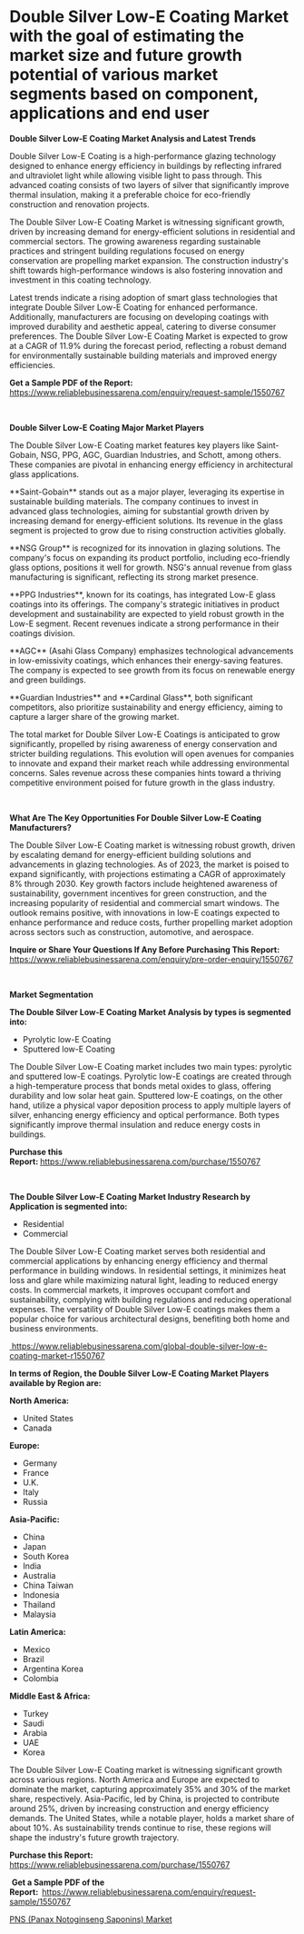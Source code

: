 <p><h1>Double Silver Low-E Coating Market with the goal of estimating the market size and future growth potential of various market segments based on component, applications and end user</h1></p><p><strong>Double Silver Low-E Coating Market Analysis and Latest Trends</strong></p>
<p><p>Double Silver Low-E Coating is a high-performance glazing technology designed to enhance energy efficiency in buildings by reflecting infrared and ultraviolet light while allowing visible light to pass through. This advanced coating consists of two layers of silver that significantly improve thermal insulation, making it a preferable choice for eco-friendly construction and renovation projects.</p><p>The Double Silver Low-E Coating Market is witnessing significant growth, driven by increasing demand for energy-efficient solutions in residential and commercial sectors. The growing awareness regarding sustainable practices and stringent building regulations focused on energy conservation are propelling market expansion. The construction industry's shift towards high-performance windows is also fostering innovation and investment in this coating technology.</p><p>Latest trends indicate a rising adoption of smart glass technologies that integrate Double Silver Low-E Coating for enhanced performance. Additionally, manufacturers are focusing on developing coatings with improved durability and aesthetic appeal, catering to diverse consumer preferences. The Double Silver Low-E Coating Market is expected to grow at a CAGR of 11.9% during the forecast period, reflecting a robust demand for environmentally sustainable building materials and improved energy efficiencies.</p></p>
<p><strong>Get a Sample PDF of the Report:&nbsp;</strong> <a href="https://www.reliablebusinessarena.com/enquiry/request-sample/1550767?utm_campaign=2246&utm_medium=2&utm_source=Github&utm_content=ia&utm_term=01022025&utm_id=double-silver-low-e-coating">https://www.reliablebusinessarena.com/enquiry/request-sample/1550767</a></p>
<p>&nbsp;</p>
<p><strong>Double Silver Low-E Coating Major Market Players</strong></p>
<p><p>The Double Silver Low-E Coating market features key players like Saint-Gobain, NSG, PPG, AGC, Guardian Industries, and Schott, among others. These companies are pivotal in enhancing energy efficiency in architectural glass applications.</p><p>**Saint-Gobain** stands out as a major player, leveraging its expertise in sustainable building materials. The company continues to invest in advanced glass technologies, aiming for substantial growth driven by increasing demand for energy-efficient solutions. Its revenue in the glass segment is projected to grow due to rising construction activities globally.</p><p>**NSG Group** is recognized for its innovation in glazing solutions. The company's focus on expanding its product portfolio, including eco-friendly glass options, positions it well for growth. NSG's annual revenue from glass manufacturing is significant, reflecting its strong market presence.</p><p>**PPG Industries**, known for its coatings, has integrated Low-E glass coatings into its offerings. The company's strategic initiatives in product development and sustainability are expected to yield robust growth in the Low-E segment. Recent revenues indicate a strong performance in their coatings division.</p><p>**AGC** (Asahi Glass Company) emphasizes technological advancements in low-emissivity coatings, which enhances their energy-saving features. The company is expected to see growth from its focus on renewable energy and green buildings.</p><p>**Guardian Industries** and **Cardinal Glass**, both significant competitors, also prioritize sustainability and energy efficiency, aiming to capture a larger share of the growing market.</p><p>The total market for Double Silver Low-E Coatings is anticipated to grow significantly, propelled by rising awareness of energy conservation and stricter building regulations. This evolution will open avenues for companies to innovate and expand their market reach while addressing environmental concerns. Sales revenue across these companies hints toward a thriving competitive environment poised for future growth in the glass industry.</p></p>
<p>&nbsp;</p>
<p><strong>What Are The Key Opportunities For Double Silver Low-E Coating Manufacturers?</strong></p>
<p><p>The Double Silver Low-E Coating market is witnessing robust growth, driven by escalating demand for energy-efficient building solutions and advancements in glazing technologies. As of 2023, the market is poised to expand significantly, with projections estimating a CAGR of approximately 8% through 2030. Key growth factors include heightened awareness of sustainability, government incentives for green construction, and the increasing popularity of residential and commercial smart windows. The outlook remains positive, with innovations in low-E coatings expected to enhance performance and reduce costs, further propelling market adoption across sectors such as construction, automotive, and aerospace.</p></p>
<p><strong>Inquire or Share Your Questions If Any Before Purchasing This Report:</strong> <a href="https://www.reliablebusinessarena.com/enquiry/pre-order-enquiry/1550767?utm_campaign=2246&utm_medium=2&utm_source=Github&utm_content=ia&utm_term=01022025&utm_id=double-silver-low-e-coating">https://www.reliablebusinessarena.com/enquiry/pre-order-enquiry/1550767</a></p>
<p>&nbsp;</p>
<p><strong>Market Segmentation</strong></p>
<p><strong>The Double Silver Low-E Coating Market Analysis by types is segmented into:</strong></p>
<p><ul><li>Pyrolytic low-E Coating</li><li>Sputtered low-E Coating</li></ul></p>
<p><p>The Double Silver Low-E Coating market includes two main types: pyrolytic and sputtered low-E coatings. Pyrolytic low-E coatings are created through a high-temperature process that bonds metal oxides to glass, offering durability and low solar heat gain. Sputtered low-E coatings, on the other hand, utilize a physical vapor deposition process to apply multiple layers of silver, enhancing energy efficiency and optical performance. Both types significantly improve thermal insulation and reduce energy costs in buildings.</p></p>
<p><strong>Purchase this Report:&nbsp;</strong><a href="https://www.reliablebusinessarena.com/purchase/1550767?utm_campaign=2246&utm_medium=2&utm_source=Github&utm_content=ia&utm_term=01022025&utm_id=double-silver-low-e-coating">https://www.reliablebusinessarena.com/purchase/1550767</a></p>
<p>&nbsp;</p>
<p><strong>The Double Silver Low-E Coating Market Industry Research by Application is segmented into:</strong></p>
<p><ul><li>Residential</li><li>Commercial</li></ul></p>
<p><p>The Double Silver Low-E Coating market serves both residential and commercial applications by enhancing energy efficiency and thermal performance in building windows. In residential settings, it minimizes heat loss and glare while maximizing natural light, leading to reduced energy costs. In commercial markets, it improves occupant comfort and sustainability, complying with building regulations and reducing operational expenses. The versatility of Double Silver Low-E coatings makes them a popular choice for various architectural designs, benefiting both home and business environments.</p></p>
<p><a href="https://www.reliablebusinessarena.com/global-double-silver-low-e-coating-market-r1550767?utm_campaign=2246&utm_medium=2&utm_source=Github&utm_content=ia&utm_term=01022025&utm_id=double-silver-low-e-coating">&nbsp;https://www.reliablebusinessarena.com/global-double-silver-low-e-coating-market-r1550767</a></p>
<p><strong>In terms of Region, the Double Silver Low-E Coating Market Players available by Region are:</strong></p>
<p>
    <p> <strong> North America: </strong>
        <ul>
            <li>United States</li>
            <li>Canada</li>
        </ul>
        </p> 
    <p> <strong> Europe: </strong>
        <ul>
            <li>Germany</li>
            <li>France</li>
            <li>U.K.</li>
            <li>Italy</li>
            <li>Russia</li>
        </ul>
        </p> 
    <p> <strong> Asia-Pacific: </strong>
        <ul>
            <li>China</li>
            <li>Japan</li>
            <li>South Korea</li>
            <li>India</li>
            <li>Australia</li>
            <li>China Taiwan</li>
            <li>Indonesia</li>
            <li>Thailand</li>
            <li>Malaysia</li>
        </ul>
        </p> 
    <p> <strong> Latin America: </strong>
        <ul>
            <li>Mexico</li>
            <li>Brazil</li>
            <li>Argentina Korea</li>
            <li>Colombia</li>
        </ul>
        </p> 
    <p> <strong> Middle East & Africa: </strong>
        <ul>
            <li>Turkey</li>
            <li>Saudi</li>
            <li>Arabia</li>
            <li>UAE</li>
            <li>Korea</li>
        </ul>
    </p>
    </p>
<p><p>The Double Silver Low-E Coating market is witnessing significant growth across various regions. North America and Europe are expected to dominate the market, capturing approximately 35% and 30% of the market share, respectively. Asia-Pacific, led by China, is projected to contribute around 25%, driven by increasing construction and energy efficiency demands. The United States, while a notable player, holds a market share of about 10%. As sustainability trends continue to rise, these regions will shape the industry's future growth trajectory.</p></p>
<p><strong>Purchase this Report: </strong><a href="https://www.reliablebusinessarena.com/purchase/1550767?utm_campaign=2246&utm_medium=2&utm_source=Github&utm_content=ia&utm_term=01022025&utm_id=double-silver-low-e-coating">https://www.reliablebusinessarena.com/purchase/1550767</a></p>
<p>&nbsp;<strong>Get a Sample PDF of the Report:&nbsp;&nbsp;</strong><a href="https://www.reliablebusinessarena.com/enquiry/request-sample/1550767?utm_campaign=2246&utm_medium=2&utm_source=Github&utm_content=ia&utm_term=01022025&utm_id=double-silver-low-e-coating">https://www.reliablebusinessarena.com/enquiry/request-sample/1550767</a></p>
<p><strong></strong></p>
<p><p><a href="https://github.com/skerretflossie9297/Market-Research-Report-List-1/blob/main/pns-panax-notoginseng-saponins-market.md?utm_campaign=2246&utm_medium=2&utm_source=Github&utm_content=ia&utm_term=01022025&utm_id=double-silver-low-e-coating">PNS (Panax Notoginseng Saponins) Market</a></p></p>